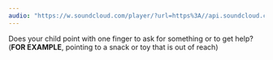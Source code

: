 ```yaml
---
audio: "https://w.soundcloud.com/player/?url=https%3A//api.soundcloud.com/tracks/1405643359%3Fsecret_token%3Ds-vyHAQmZKT7X&color=%23ff5500&auto_play=true&hide_related=false&show_comments=true&show_user=true&show_reposts=false&show_teaser=true&visual=true"
---
```


Does your child point with one finger to ask for something or to get help? (<strong>FOR EXAMPLE</strong>, pointing to a snack or toy that is out of reach)